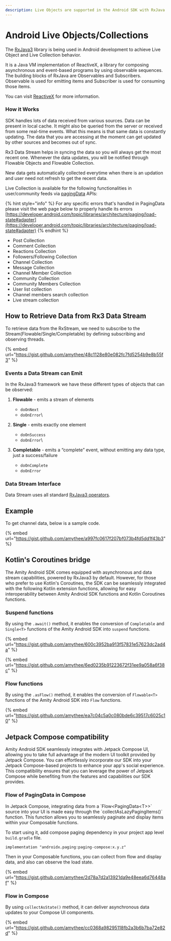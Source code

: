 ```yaml
---
description: Live Objects are supported in the Android SDK with RxJava Data Streaming
---
```


# Android Live Objects/Collections

The [RxJava3](https://github.com/ReactiveX/RxJava) library is being used in Android development to achieve Live Object and Live Collection behavior.

It is a Java VM implementation of ReactiveX, a library for composing asynchronous and event-based programs by using observable sequences. The building blocks of RxJava are Observables and Subscribers. Observable is used for emitting items and Subscriber is used for consuming those items.

You can visit [ReactiveX](http://reactivex.io/intro.html) for more information.

### How it Works

SDK handles lots of data received from various sources. Data can be present in local cache. It might also be queried from the server or received from some real-time events. What this means is that same data is constantly updating. The data that you are accessing at the moment can get updated by other sources and becomes out of sync.&#x20;

Rx3 Data Stream helps in syncing the data so you will always get the most recent one. Whenever the data updates, you will be notified through Flowable Objects and Flowable Collection.

New data gets automatically collected everytime when there is an updation and user need not refresh to get the recent data.

Live Collection is available for the following functionalities in user/community feeds via [pagingData](broken-reference) APIs:

{% hint style="info" %}
For any specific errors that's handled in PagingData please visit the web page below  to properly handle its errors [https://developer.android.com/topic/libraries/architecture/paging/load-state#adapter](https://developer.android.com/topic/libraries/architecture/paging/load-state#adapter)
{% endhint %}

* Post Collection
* Comment Collection
* Reactions Collection&#x20;
* Followers/Following Collection
* Channel Collection
* Message Collection
* Channel Member Collection
* Community Collection
* Community Members Collection
* User list collection
* Channel members search collection
* Live stream collection

## **How to Retrieve Data from Rx3 Data Stream**

To retrieve data from the RxStream, we need to subscribe to the Stream(Flowable/Single/Completable) by defining subscribing and observing threads.

{% embed url="https://gist.github.com/amythee/48c1128e80e082fc7fd5254b9e8b55f3" %}

### **Events a Data Stream can Emit**

In the RxJava3 framework we have these different types of objects that can be observed:

1. **Flowable** - emits a stream of elements
   * `doOnNext`
   * `doOnError`\

2. **Single** - emits exactly one element
   * `doOnSuccess`
   * `doOnError`\

3. **Completable** - emits a “complete” event, without emitting any data type, just a success/failure
   * `doOnComplete`
   * `doOnError`

### **Data Stream Interface**

Data Stream uses all standard [RxJava3 operators](https://github.com/ReactiveX/RxJava/wiki/Alphabetical-List-of-Observable-Operators).

## Example

To get channel data, below is a sample code.

{% embed url="https://gist.github.com/amythee/a997fc0617f207bf073b4fd5dd1f43b3" %}

## Kotlin's Coroutines bridge

The Amity Android SDK comes equipped with asynchronous and data stream capabilities, powered by RxJava3 by default. However, for those who prefer to use Kotlin's Coroutines, the SDK can be seamlessly integrated with the following Kotlin extension functions, allowing for easy interoperability between Amity Android SDK functions and Kotlin Coroutines functions.

### Suspend functions

By using the `.await()` method, it enables the conversion of `Completable` and `Single<T>` functions of the Amity Android SDK into `suspend` functions.

{% embed url="https://gist.github.com/amythee/600c3952ba913f57831e57623dc2ad4a" %}

{% embed url="https://gist.github.com/amythee/6ed0235b91223672f31ee9a058a6f38c" %}

### Flow functions

By using the `.asFlow()` method, it enables the conversion of `Flowable<T>` functions of the Amity Android SDK into `Flow` functions.

{% embed url="https://gist.github.com/amythee/ea7c04c5a0c080bde6c39517c6025c10" %}

## Jetpack Compose compatibility

Amity Android SDK seamlessly integrates with Jetpack Compose UI, allowing you to take full advantage of the modern UI toolkit provided by Jetpack Compose. You can effortlessly incorporate our SDK into your Jetpack Compose-based projects to enhance your app's social experience. This compatibility ensures that you can leverage the power of Jetpack Compose while benefiting from the features and capabilities our SDK provides.

### Flow of PagingData in Compose

In Jetpack Compose, integrating data from a \`Flow\<PagingData\<T>>\` source into your UI is made easy through the \`collectAsLazyPagingItems()\` function. This function allows you to seamlessly paginate and display items within your Composable functions.

To start using it, add compose paging dependency in your project app level `build.gradle` file.

```
implementation "androidx.paging:paging-compose:x.y.z"
```

Then in your Composable functions, you can collect from flow and display data, and also can observe the load state.

{% embed url="https://gist.github.com/amythee/2d78a7d2a13921da9e48eea6d76448af" %}

### Flow in Compose

By using `collectAsState()` method, it can deliver asynchronous data updates to your Compose UI components.

{% embed url="https://gist.github.com/amythee/cc0368a98295118fb2a3b6b7ba72e82d" %}

